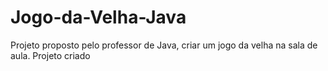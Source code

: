 Jogo-da-Velha-Java
==================

Projeto proposto pelo professor de Java, criar um jogo da velha na sala de aula. Projeto criado

